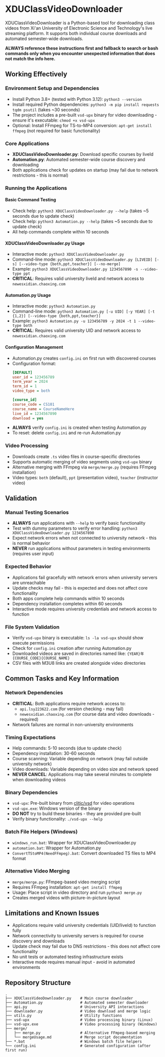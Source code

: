 # XDUClassVideoDownloader

XDUClassVideoDownloader is a Python-based tool for downloading class videos from Xi'an University of Electronic Science and Technology's live streaming platform. It supports both individual course downloads and automated semester-wide downloads.

**ALWAYS reference these instructions first and fallback to search or bash commands only when you encounter unexpected information that does not match the info here.**

## Working Effectively

### Environment Setup and Dependencies
- Install Python 3.8+ (tested with Python 3.12): `python3 --version`
- Install required Python dependencies: `python3 -m pip install requests tqdm psutil` (takes ~30 seconds)
- The project includes a pre-built `vsd-upx` binary for video downloading - ensure it's executable: `chmod +x vsd-upx`
- Optional: Install FFmpeg for TS-to-MP4 conversion: `apt-get install ffmpeg` (not required for basic functionality)

### Core Applications
- **XDUClassVideoDownloader.py**: Download specific courses by liveId
- **Automation.py**: Automated semester-wide course discovery and downloading
- Both applications check for updates on startup (may fail due to network restrictions - this is normal)

### Running the Applications

#### Basic Command Testing
- Check help: `python3 XDUClassVideoDownloader.py --help` (takes ~5 seconds due to update check)
- Check help: `python3 Automation.py --help` (takes ~5 seconds due to update check)
- All help commands complete within 10 seconds

#### XDUClassVideoDownloader.py Usage
- Interactive mode: `python3 XDUClassVideoDownloader.py`
- Command-line mode: `python3 XDUClassVideoDownloader.py [LIVEID] [-s] [--video-type {both,ppt,teacher}] [--no-merge]`
- Example: `python3 XDUClassVideoDownloader.py 1234567890 -s --video-type ppt`
- **CRITICAL**: Requires valid university liveId and network access to `newesxidian.chaoxing.com`

#### Automation.py Usage  
- Interactive mode: `python3 Automation.py`
- Command-line mode: `python3 Automation.py [-u UID] [-y YEAR] [-t {1,2}] [--video-type {both,ppt,teacher}]`
- Example: `python3 Automation.py -u 123456789 -y 2024 -t 1 --video-type both`
- **CRITICAL**: Requires valid university UID and network access to `newesxidian.chaoxing.com`

#### Configuration Management
- Automation.py creates `config.ini` on first run with discovered courses
- Configuration format:
  ```ini
  [DEFAULT]
  user_id = 123456789
  term_year = 2024
  term_id = 1  
  video_type = both

  [course_id]
  course_code = CS101
  course_name = CourseNameHere
  live_id = 1234567890
  download = yes
  ```
- **ALWAYS** verify `config.ini` is created when testing Automation.py
- To reset: delete `config.ini` and re-run Automation.py

### Video Processing
- Downloads create `.ts` video files in course-specific directories
- Supports automatic merging of video segments using `vsd-upx` binary
- Alternative merging with FFmpeg via `merge/merge.py` (requires FFmpeg installation)
- Video types: `both` (default), `ppt` (presentation video), `teacher` (instructor video)

## Validation

### Manual Testing Scenarios
- **ALWAYS** run applications with `--help` to verify basic functionality
- Test with dummy parameters to verify error handling: `python3 XDUClassVideoDownloader.py 1234567890`
- Expect network errors when not connected to university network - this is normal behavior
- **NEVER** run applications without parameters in testing environments (requires user input)

### Expected Behavior
- Applications fail gracefully with network errors when university servers are unreachable
- Update checks may fail - this is expected and does not affect core functionality  
- Both apps complete help commands within 10 seconds
- Dependency installation completes within 60 seconds
- Interactive mode requires university credentials and network access to function

### File System Validation
- Verify `vsd-upx` binary is executable: `ls -la vsd-upx` should show execute permissions
- Check for `config.ini` creation after running Automation.py
- Downloaded videos are saved in directories named like: `{YEAR}年{COURSE_CODE}{COURSE_NAME}`
- CSV files with M3U8 links are created alongside video directories

## Common Tasks and Key Information

### Network Dependencies
- **CRITICAL**: Both applications require network access to:
  - `api.lsy223622.com` (for version checking - may fail)
  - `newesxidian.chaoxing.com` (for course data and video downloads - required)
- Network failures are normal in non-university environments

### Timing Expectations
- Help commands: 5-10 seconds (due to update check)
- Dependency installation: 30-60 seconds 
- Course scanning: Variable depending on network (may fail outside university network)
- Video downloads: Variable depending on video size and network speed
- **NEVER CANCEL**: Applications may take several minutes to complete when downloading videos

### Binary Dependencies
- `vsd-upx`: Pre-built binary from [clitic/vsd](https://github.com/clitic/vsd) for video operations
- `vsd-upx.exe`: Windows version of the binary
- **DO NOT** try to build these binaries - they are provided pre-built
- Verify binary functionality: `./vsd-upx --help`

### Batch File Helpers (Windows)
- `windows_run.bat`: Wrapper for XDUClassVideoDownloader.py
- `automation.bat`: Wrapper for Automation.py  
- `ConvertTStoMP4(NeedFFmpeg).bat`: Convert downloaded TS files to MP4 format

### Alternative Video Merging
- `merge/merge.py`: FFmpeg-based video merging script
- Requires FFmpeg installation: `apt-get install ffmpeg`
- Usage: Place script in video directory and run `python3 merge.py`
- Creates merged videos with picture-in-picture layout

## Limitations and Known Issues
- Applications require valid university credentials (UID/liveId) to function fully
- Network connectivity to university servers is required for course discovery and downloads
- Update check may fail due to DNS restrictions - this does not affect core functionality
- No unit tests or automated testing infrastructure exists
- Interactive mode requires manual input - avoid in automated environments

## Repository Structure
```
.
├── XDUClassVideoDownloader.py    # Main course downloader
├── Automation.py                 # Automated semester downloader  
├── api.py                        # University API interactions
├── downloader.py                 # Video download and merge logic
├── utils.py                      # Utility functions
├── vsd-upx                       # Video processing binary (Linux)
├── vsd-upx.exe                   # Video processing binary (Windows)
├── merge/
│   ├── merge.py                  # Alternative FFmpeg-based merging
│   └── mergeUsage.md             # Merge script documentation
├── *.bat                         # Windows batch file helpers
└── config.ini                    # Generated configuration (after first run)
```